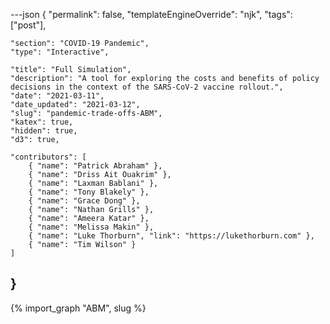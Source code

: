 ---json
{
	"permalink": false,
	"templateEngineOverride": "njk",
	"tags": ["post"],
	
	"section": "COVID-19 Pandemic",
	"type": "Interactive",
	
	"title": "Full Simulation",
	"description": "A tool for exploring the costs and benefits of policy decisions in the context of the SARS-CoV-2 vaccine rollout.",
	"date": "2021-03-11",
	"date_updated": "2021-03-12",
	"slug": "pandemic-trade-offs-ABM",
	"katex": true,
	"hidden": true,
	"d3": true,

	"contributors": [
		{ "name": "Patrick Abraham" },		
		{ "name": "Driss Ait Ouakrim" },
		{ "name": "Laxman Bablani" },
		{ "name": "Tony Blakely" },
		{ "name": "Grace Dong" },
		{ "name": "Nathan Grills" },
		{ "name": "Ameera Katar" },
		{ "name": "Melissa Makin" },
		{ "name": "Luke Thorburn", "link": "https://lukethorburn.com" },
		{ "name": "Tim Wilson" }
	]
}
---

{% import_graph "ABM", slug %}